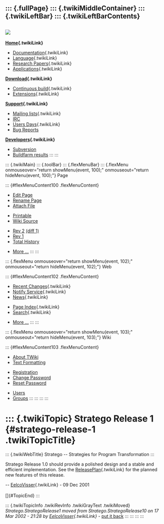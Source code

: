 ::: {.fullPage}
::: {.twikiMiddleContainer}
::: {.twikiLeftBar}
::: {.twikiLeftBarContents}
  ----------------------------------------------------------------------------------
  [![](../pub/Stratego/StrategoLogo/StrategoLogoTextlessWhite-100px.png)](WebHome)
  ----------------------------------------------------------------------------------

**[Home](WebHome){.twikiLink}**

-   [Documentation](StrategoDocumentation){.twikiLink}
-   [Language](StrategoLanguage){.twikiLink}
-   [Research Papers](StrategoPublications){.twikiLink}
-   [Applications](StrategoApplication){.twikiLink}

**[Download](StrategoDownload){.twikiLink}**

-   [Continuous build](ContinuousBuild){.twikiLink}
-   [Extensions](AdditionalPackageDownload){.twikiLink}

**[Support](StrategoSupport){.twikiLink}**

-   [Mailing lists](MailingList){.twikiLink}
-   [IRC](irc://irc.freenode.net/#stratego)
-   [Users Days](StrategoUsersDay){.twikiLink}
-   [Bug Reports](http://yellowgrass.org/project/StrategoXT)

**[Developers](StrategoDev){.twikiLink}**

-   [Subversion](https://svn.strategoxt.org/repos/StrategoXT/strategoxt/trunk)
-   [Buildfarm
    results](http://hydra.nixos.org/jobset/strategoxt/strategoxt-release/all)
:::
:::

::: {.twikiMain}
::: {.toolBar}
::: {.flexMenuBar}
::: {.flexMenu onmouseover="return showMenu(event, 100);" onmouseout="return hideMenu(event, 100);"}
Page

::: {#flexMenuContent100 .flexMenuContent}
-   [Edit
    Page](http://www.program-transformation.org/edit/Stratego/StrategoRelease1?t=1536825546)
-   [Rename
    Page](http://www.program-transformation.org/rename/Stratego/StrategoRelease1)
-   [Attach
    File](http://www.program-transformation.org/attach/Stratego/StrategoRelease1)

<!-- -->

-   [Printable](http://www.program-transformation.org/view/Stratego/StrategoRelease1?skin=print.pattern)
-   [Wiki
    Source](http://www.program-transformation.org/view/Stratego/StrategoRelease1?skin=text&raw=on&contenttype=text/plain)

<!-- -->

-   [Rev
    2](http://www.program-transformation.org/view/Stratego/StrategoRelease1?rev=1.2)
    [(diff 1)](http://www.program-transformation.org/rdiff/Stratego/StrategoRelease1?rev1=1.2&rev2=1.1)
-   [Rev
    1](http://www.program-transformation.org/view/Stratego/StrategoRelease1?rev=1.1)
-   [Total
    History](http://www.program-transformation.org/rdiff/Stratego/StrategoRelease1)

<!-- -->

-   [More
    \...](http://www.program-transformation.org/oops/Stratego/StrategoRelease1?template=oopsmore&param1=1.2&param2=1.2)
:::
:::

::: {.flexMenu onmouseover="return showMenu(event, 102);" onmouseout="return hideMenu(event, 102);"}
Web

::: {#flexMenuContent102 .flexMenuContent}
-   [Recent Changes](WebChanges){.twikiLink}
-   [Notify Service](WebNotify){.twikiLink}
-   [News](WebNews){.twikiLink}

<!-- -->

-   [Page Index](WebIndex){.twikiLink}
-   [Search](WebSearch){.twikiLink}

<!-- -->

-   [More
    \...](http://www.program-transformation.org/oops/Stratego/StrategoRelease1?template=oopsmore&param1=1.2&param2=1.2)
:::
:::

::: {.flexMenu onmouseover="return showMenu(event, 103);" onmouseout="return hideMenu(event, 103);"}
Wiki

::: {#flexMenuContent103 .flexMenuContent}
-   [About
    TWiki](http://www.program-transformation.org/view/TWiki/WebHome)
-   [Text
    Formatting](http://www.program-transformation.org/view/TWiki/TextFormattingRules)

<!-- -->

-   [Registration](http://www.program-transformation.org/view/TWiki/TWikiRegistration)
-   [Change
    Password](http://www.program-transformation.org/view/TWiki/ChangePassword)
-   [Reset
    Password](http://www.program-transformation.org/view/TWiki/ResetPassword)

<!-- -->

-   [Users](http://www.program-transformation.org/view/Main/TWikiUsers)
-   [Groups](http://www.program-transformation.org/view/Main/TWikiGroups)
:::
:::
:::
:::

::: {.twikiTopic}
Stratego Release 1 {#stratego-release-1 .twikiTopicTitle}
==================

::: {.twikiWebTitle}
Stratego \-- Strategies for Program Transformation
:::

Stratego Release 1.0 should provide a polished design and a stable and
efficient implementation. See the [ReleasePlan](ReleasePlan){.twikiLink}
for the planned new features of this release.

\-- [EelcoVisser](../Main/EelcoVisser){.twikiLink} - 09 Dec 2001\
\
[]{#TopicEnd}
:::

::: {.twikiTopicInfo .twikiRevInfo .twikiGrayText .twikiMoved}
*Stratego.StrategoRelease1 moved from Stratego.StrategoRelease10 on 17
Mar 2002 - 21:28 by [EelcoVisser](../Main/EelcoVisser){.twikiLink}* -
[put it
back](http://www.program-transformation.org/rename/Stratego/StrategoRelease1?newweb=Stratego&newtopic=StrategoRelease10&confirm=on "Click to move topic back to previous location, with option to change references.")
:::
:::
:::
:::
